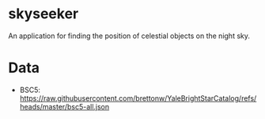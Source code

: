 # skyseeker

An application for finding the position of celestial objects on the night sky.

# Data

- BSC5: https://raw.githubusercontent.com/brettonw/YaleBrightStarCatalog/refs/heads/master/bsc5-all.json